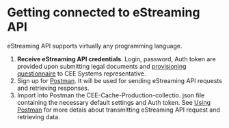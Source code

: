 # Getting connected to eStreaming API

eStreaming API supports virtually any programming language.

1. **Receive eStreaming API credentials**. Login, password, Auth token are provided upon submitting legal documents and [provisioning questionnaire](http://www.cee-systems.com/estreamingapi-credentials-request) to CEE Systems representative.
2. Sign up for [Postman](http://getpostman.com). It will be used for sending eStreaming API requests and retrieving responses.
3. Import into Postman the CEE-Cache-Production-collectio. json file containing the necessary default settings and Auth token. See [Using Postman](/getting-started/using-postman.md) for more detais about transmitting eStreaming API request and retrieving data.



